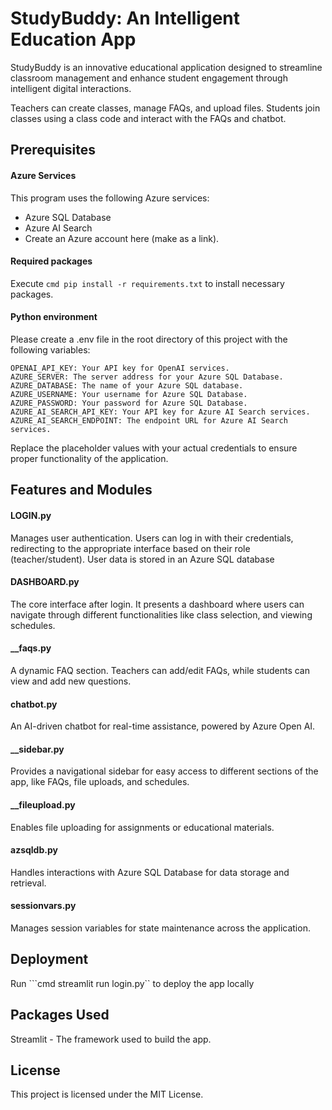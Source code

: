 # **StudyBuddy: An Intelligent Education App**

StudyBuddy is an innovative educational application designed to streamline classroom management and enhance student engagement through intelligent digital interactions.

Teachers can create classes, manage FAQs, and upload files.
Students join classes using a class code and interact with the FAQs and chatbot.

## Prerequisites
#### Azure Services
This program uses the following Azure services:
- Azure SQL Database
- Azure AI Search
- Create an Azure account here (make as a link).

#### Required packages
Execute ```cmd pip install -r requirements.txt``` to install necessary packages.

#### Python environment
Please create a .env file in the root directory of this project with the following variables:
```
OPENAI_API_KEY: Your API key for OpenAI services.
AZURE_SERVER: The server address for your Azure SQL Database.
AZURE_DATABASE: The name of your Azure SQL database.
AZURE_USERNAME: Your username for Azure SQL Database.
AZURE_PASSWORD: Your password for Azure SQL Database.
AZURE_AI_SEARCH_API_KEY: Your API key for Azure AI Search services.
AZURE_AI_SEARCH_ENDPOINT: The endpoint URL for Azure AI Search services.
```
Replace the placeholder values with your actual credentials to ensure proper functionality of the application.


## Features and Modules

#### LOGIN.py
Manages user authentication. Users can log in with their credentials, redirecting to the appropriate interface based on their role (teacher/student). User data is stored in an Azure SQL database

#### DASHBOARD.py
The core interface after login. It presents a dashboard where users can navigate through different functionalities like class selection, and viewing schedules.

#### __faqs.py
A dynamic FAQ section. Teachers can add/edit FAQs, while students can view and add new questions.

#### chatbot.py
An AI-driven chatbot for real-time assistance, powered by Azure Open AI.

#### __sidebar.py
Provides a navigational sidebar for easy access to different sections of the app, like FAQs, file uploads, and schedules.

#### __fileupload.py
Enables file uploading for assignments or educational materials.

#### azsqldb.py
Handles interactions with Azure SQL Database for data storage and retrieval.

#### sessionvars.py
Manages session variables for state maintenance across the application.

## Deployment
Run ```cmd streamlit run login.py`` to deploy the app locally

## Packages Used

Streamlit - The framework used to build the app.

## License

This project is licensed under the MIT License.
